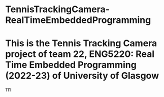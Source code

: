 # TennisTrackingCamera-RealTimeEmbeddedProgramming
# This is the Tennis Tracking Camera project of team 22, ENG5220: Real Time Embedded Programming (2022-23) of University of Glasgow
111
